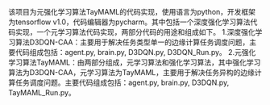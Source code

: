 该项目为元强化学习算法TayMAML的代码实现，使用语言为python，开发框架为tensorflow v1.0，代码编辑器为pycharm。其中包括一个深度强化学习算法代码实现，一个元学习算法代码实现，两部分代码的用途和组成如下。
1.深度强化学习算法D3DQN-CAA：主要用于解决任务类型单一的边缘计算任务调度问题，主要代码组成包括：agent.py, brain.py, D3DQN.py, D3DQN_Run.py。
2.元强化学习算法TayMAML：由两部分组成，元学习算法和强化学习算法，其中强化学习算法为D3DQN-CAA，元学习算法为TayMAML，主要用于解决任务异构的边缘计算任务调度问题。主要代码组成包括：agent.py, brain.py, D3DQN.py, TayMAML_Run.py。
